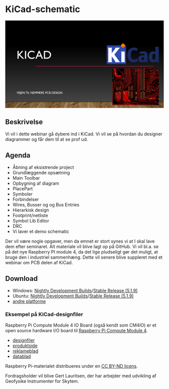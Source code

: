 # KiCad-schematic

![KiCad](https://github.com/gert-lauritsen/Kicad-schematic/blob/master/Kicad.jpg)

## Beskrivelse
Vi vil i dette webinar gå dybere ind i KiCad. Vi vil se på hvordan du designer diagrammer og får dem til at se prof ud.

## Agenda

+ Åbning af eksistrende project
+ Grundlæggende opsætning
+ Main Toolbar
+ Opbygning af diagram
+ PlacePart
+ Symboler
+ Forbindelser
+ Wires, Busser og og Bus Entries
+ Hierarkisk design
+ Footprint/netliste
+ Symbol Lib Editor
+ DRC
+ Vi laver et demo schematic

Der vil være nogle opgaver, men da emnet er stort synes vi at I skal lave dem efter seminaret. Alt materiale vil blive lagt op på GitHub. Vi vil bl.a. se på det nye Raspberry PI module 4, da det lige pludseligt gør det muligt, at bruge den i industriel sammenhæng. Dette vil senere blive suppleret med et webinar om PCB delen af KiCad.

## Download

* Windows: [Nightly Development Builds](https://kicad.org/download/windows/#_nightly_development_builds)/[Stable Release (5.1.9)](https://kicad.org/download/windows/#_stable_release)
* Ubuntu: [Nightly Development Builds](https://kicad.org/download/ubuntu/#_nightly_development_builds)/[Stable Release (5.1.9)](https://kicad.org/download/ubuntu/#_5_1_9_stable_release)
* [andre platforme](https://kicad.org/download/)

### Eksempel på KiCad-designfiler

Raspberry Pi Compute Module 4 IO Board (også kendt som CM4IO) er et open source hardware I/O board til [Raspberry Pi Compute Module 4](https://www.raspberrypi.org/products/compute-module-4/).

* [designfiler](https://datasheets.raspberrypi.org/cm4io/CM4IO-KiCAD.zip)
* [produktside](https://www.raspberrypi.org/products/compute-module-4-io-board)
* [reklameblad](https://datasheets.raspberrypi.org/cm4io/cm4io-product-brief.pdf)
* [datablad](https://datasheets.raspberrypi.org/cm4io/cm4io-datasheet.pdf)

Raspberry Pi-materialet distribueres under en [CC BY-ND licens](https://datasheets.raspberrypi.org/license.html).

Fordragsholder vil blive Gert Lauritsen, der har arbejder med udvikling af Geofysike Instrumenter for Skytem.

